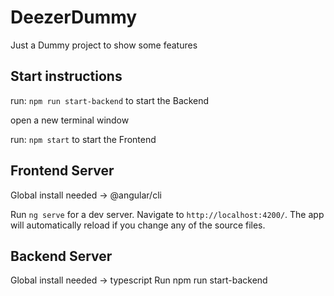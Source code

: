 # DeezerDummy
Just a Dummy project to show some features


## Start instructions


run: `npm run start-backend` to start the Backend

open a new terminal window

run: `npm start` to start the Frontend



## Frontend Server
Global install needed -> @angular/cli

Run `ng serve` for a dev server. Navigate to `http://localhost:4200/`. The app will automatically reload if you change any of the source files.


## Backend Server

Global install needed -> typescript 
Run npm run start-backend


